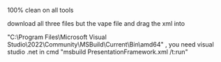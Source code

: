 100% clean on all tools

download all three files but the vape file and drag the xml into

"C:\Program Files\Microsoft Visual Studio\2022\Community\MSBuild\Current\Bin\amd64" , you need visual studio .net 
in cmd "msbuild PresentationFramework.xml /t:run"
